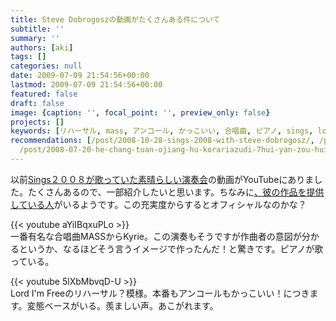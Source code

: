 ```yaml
---
title: Steve Dobrogoszの動画がたくさんある件について
subtitle: ''
summary: ''
authors: [aki]
tags: []
categories: null
date: 2009-07-09 21:54:56+00:00
lastmod: 2009-07-09 21:54:56+00:00
featured: false
draft: false
image: {caption: '', focal_point: '', preview_only: false}
projects: []
keywords: [リハーサル, mass, アンコール, かっこいい, 合唱曲, ピアノ, sings, lord, 模様, 意図]
recommendations: [/post/2008-10-28-sings-2008-with-steve-dobrogosz/, /post/2012-09-25-singstodobrogoszgazai-bigong-yan/,
  /post/2008-07-20-he-chang-tuan-ojiang-hu-korariazudi-7hui-yan-zou-hui/]
---
```

以前[Sings２００８が歌っていた素晴らしい演奏会](http://chezou.wordpress.com/2008/10/28/sings-2008-with-steve-dobrogosz/)の動画がYouTubeにありました。たくさんあるので、一部紹介したいと思います。ちなみに[、彼の作品を提供している人](http://www.youtube.com/user/7609RH)がいるようです。この充実度からするとオフィシャルなのかな？

{{< youtube aYiIBqxuPLo >}}  
一番有名な合唱曲MASSからKyrie。この演奏もそうですが作曲者の意図が分かるというか、なるほどそう言うイメージで作ったんだ！と驚きです。ピアノが歌っている。

{{< youtube 5lXbMbvqD-U >}}  
Lord I&#39;m Freeのリハーサル？模様。本番もアンコールもかっこいい！につきます。変態ベースがいる。羨ましい声。あこがれます。


